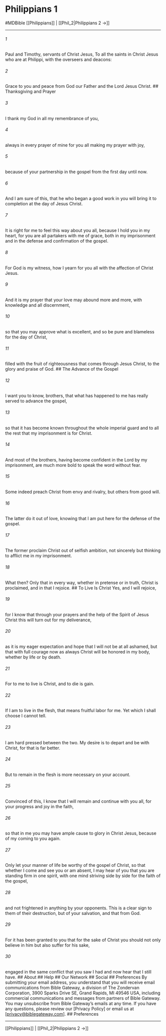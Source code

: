 # Philippians 1
#MDBible
[[Philippians]] | [[Phil_2|Philippians 2 →]]

***






###### 1 


Paul and Timothy, servants of Christ Jesus, To all the saints in Christ Jesus who are at Philippi, with the overseers and deacons: 





###### 2 


Grace to you and peace from God our Father and the Lord Jesus Christ. ## Thanksgiving and Prayer 





###### 3 


I thank my God in all my remembrance of you, 





###### 4 


always in every prayer of mine for you all making my prayer with joy, 





###### 5 


because of your partnership in the gospel from the first day until now. 





###### 6 


And I am sure of this, that he who began a good work in you will bring it to completion at the day of Jesus Christ. 





###### 7 


It is right for me to feel this way about you all, because I hold you in my heart, for you are all partakers with me of grace, both in my imprisonment and in the defense and confirmation of the gospel. 





###### 8 


For God is my witness, how I yearn for you all with the affection of Christ Jesus. 





###### 9 


And it is my prayer that your love may abound more and more, with knowledge and all discernment, 





###### 10 


so that you may approve what is excellent, and so be pure and blameless for the day of Christ, 





###### 11 


filled with the fruit of righteousness that comes through Jesus Christ, to the glory and praise of God. ## The Advance of the Gospel 





###### 12 


I want you to know, brothers, that what has happened to me has really served to advance the gospel, 





###### 13 


so that it has become known throughout the whole imperial guard and to all the rest that my imprisonment is for Christ. 





###### 14 


And most of the brothers, having become confident in the Lord by my imprisonment, are much more bold to speak the word without fear. 





###### 15 


Some indeed preach Christ from envy and rivalry, but others from good will. 





###### 16 


The latter do it out of love, knowing that I am put here for the defense of the gospel. 





###### 17 


The former proclaim Christ out of selfish ambition, not sincerely but thinking to afflict me in my imprisonment. 





###### 18 


What then? Only that in every way, whether in pretense or in truth, Christ is proclaimed, and in that I rejoice. ## To Live Is Christ Yes, and I will rejoice, 





###### 19 


for I know that through your prayers and the help of the Spirit of Jesus Christ this will turn out for my deliverance, 





###### 20 


as it is my eager expectation and hope that I will not be at all ashamed, but that with full courage now as always Christ will be honored in my body, whether by life or by death. 





###### 21 


For to me to live is Christ, and to die is gain. 





###### 22 


If I am to live in the flesh, that means fruitful labor for me. Yet which I shall choose I cannot tell. 





###### 23 


I am hard pressed between the two. My desire is to depart and be with Christ, for that is far better. 





###### 24 


But to remain in the flesh is more necessary on your account. 





###### 25 


Convinced of this, I know that I will remain and continue with you all, for your progress and joy in the faith, 





###### 26 


so that in me you may have ample cause to glory in Christ Jesus, because of my coming to you again. 





###### 27 


Only let your manner of life be worthy of the gospel of Christ, so that whether I come and see you or am absent, I may hear of you that you are standing firm in one spirit, with one mind striving side by side for the faith of the gospel, 





###### 28 


and not frightened in anything by your opponents. This is a clear sign to them of their destruction, but of your salvation, and that from God. 





###### 29 


For it has been granted to you that for the sake of Christ you should not only believe in him but also suffer for his sake, 





###### 30 


engaged in the same conflict that you saw I had and now hear that I still have. ## About ## Help ## Our Network ## Social ## Preferences By submitting your email address, you understand that you will receive email communications from Bible Gateway, a division of The Zondervan Corporation, 3900 Sparks Drive SE, Grand Rapids, MI 49546 USA, including commercial communications and messages from partners of Bible Gateway. You may unsubscribe from Bible Gateway&rsquo;s emails at any time. If you have any questions, please review our [Privacy Policy] or email us at [privacy@biblegateway.com]. ## Preferences

***

[[Philippians]] | [[Phil_2|Philippians 2 →]]
